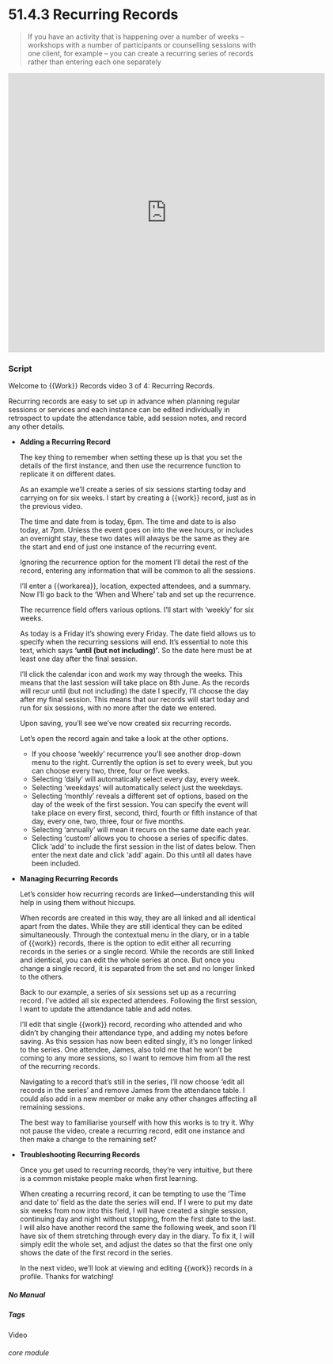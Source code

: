 # 51.4.3 Recurring Records

> If you have an activity that is happening over a number of weeks – workshops with a number of participants or counselling sessions with one client, for example – you can create a recurring series of records rather than entering each one separately

<iframe width="640" height="564" src="https://player.vimeo.com/video/279240685" frameborder="0" allowFullScreen mozallowfullscreen webkitAllowFullScreen></iframe>

### Script

Welcome to {{Work}} Records video 3 of 4: Recurring Records.

Recurring records are easy to set up in advance when planning regular sessions or services and each instance can be edited individually in retrospect to update the attendance table, add session notes, and record any other details.

- **Adding a Recurring Record**

   The key thing to remember when setting these up is that you set the details of the first instance, and then use the recurrence function to replicate it on different dates.

   As an example we’ll create a series of six sessions starting today and carrying on for six weeks. I start by creating a {{work}} record, just as in the previous video.

   The time and date from is today, 6pm. The time and date to is also today, at 7pm. Unless the event goes on into the wee hours, or includes an overnight stay, these two dates will always be the same as they are the start and end of just one instance of the recurring event.

   Ignoring the recurrence option for the moment I’ll detail the rest of the record, entering any information that will be common to all the sessions.

   I’ll enter a {{workarea}}, location, expected attendees, and a summary. Now I’ll go back to the ‘When and Where’ tab and set up the recurrence.

   The recurrence field offers various options. I’ll start with ‘weekly’ for six weeks.

   As today is a Friday it’s showing every Friday. The date field allows us to specify when the recurring sessions will end. It’s essential to note this text, which says **‘until (but not including)’**. So the date here must be at least one day after the final session. 

   I’ll click the calendar icon and work my way through the weeks. This means that the last session will take place on 8th June. 
As the records will recur until (but not including) the date I specify, I’ll choose the day after my final session. This means that our records will start today and run for six sessions, with no more after the date we entered.

   Upon saving, you’ll see we’ve now created six recurring records.

   Let’s open the record again and take a look at the other options.
   - If you choose ‘weekly’ recurrence you’ll see another drop-down menu to the right. Currently the option is set to every week, but you can choose every two, three, four or five weeks.
   - Selecting ‘daily’ will automatically select every day, every week.
   - Selecting ‘weekdays’ will automatically select just the weekdays.
   - Selecting ‘monthly’ reveals a different set of options, based on the day of the week of the first session. You can specify the event will take place on every first, second, third, fourth or fifth instance of that day, every one, two, three, four or five months.
   - Selecting ‘annually’ will mean it recurs on the same date each year.
   - Selecting ‘custom’ allows you to choose a series of specific dates. Click ‘add’ to include the first session in the list of dates below. Then enter the next date and click ‘add’ again. Do this until all dates have been included.

- **Managing Recurring Records**

   Let’s consider how recurring records are linked—understanding this will help in using them without hiccups.

   When records are created in this way, they are all linked and all identical apart from the dates. While they are still identical they can be edited simultaneously. Through the contextual menu in the diary, or in a table of {{work}} records, there is the option to edit either all recurring records in the series or a single record. While the records are still linked and identical, you can edit the whole series at once. But once you change a single record, it is separated from the set and no longer linked to the others.

   Back to our example, a series of six sessions set up as a recurring record. I’ve added all six expected attendees. Following the first session, I want to update the attendance table and add notes.

   I’ll edit that single {{work}} record, recording who attended and who didn’t by changing their attendance type, and adding my notes before saving. As this session has now been edited singly, it’s no longer linked to the series. One attendee, James, also told me that he won’t be coming to any more sessions, so I want to remove him from all the rest of the recurring records.

   Navigating to a record that’s still in the series, I’ll now choose ‘edit all records in the series’ and remove James from the attendance table. I could also add in a new member or make any other changes affecting all remaining sessions.

   The best way to familiarise yourself with how this works is to try it. Why not pause the video, create a recurring record, edit one instance and then make a change to the remaining set?

- **Troubleshooting Recurring Records**

   Once you get used to recurring records, they’re very intuitive, but there is a common mistake people make when first learning.

   When creating a recurring record, it can be tempting to use the ‘Time and date to’ field as the date the series will end. If I were to put my date six weeks from now into this field, I will have created a single session, continuing day and night without stopping, from the first date to the last. I will also have another record the same the following week, and soon I’ll have six of them stretching through every day in the diary. To fix it, I will simply edit the whole set, and adjust the dates so that the first one only shows the date of the first record in the series.

   In the next video, we’ll look at viewing and editing {{work}} records in a profile. Thanks for watching!


##### No Manual

##### Tags
Video

###### core module
